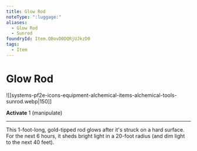 ```yaml
---
title: Glow Rod
noteType: ":luggage:"
aliases:
  - Glow Rod
  - Sunrod
foundryId: Item.QBovD0DQRjUJkzD0
tags:
  - Item
---
```


# Glow Rod
![[systems-pf2e-icons-equipment-alchemical-items-alchemical-tools-sunrod.webp|150]]

**Activate** 1 (manipulate)

* * *

This 1-foot-long, gold-tipped rod glows after it's struck on a hard surface. For the next 6 hours, it sheds bright light in a 20-foot radius (and dim light to the next 40 feet).


